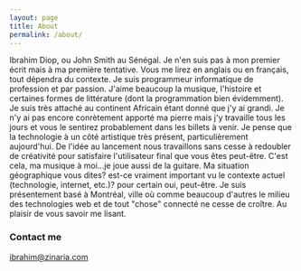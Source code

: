 ```yaml
---
layout: page
title: About
permalink: /about/
---
```


Ibrahim Diop, ou John Smith au Sénégal. Je n'en suis pas à mon premier écrit mais à ma première tentative. 
Vous me lirez en anglais ou en français, tout dépendra du contexte. Je suis programmeur informatique de profession et par passion. J'aime beaucoup la musique, l'histoire et certaines formes de littérature (dont la programmation bien évidemment). Je suis très attaché au continent Africain étant donné que j'y ai grandi. Je n'y ai pas encore conrètement apporté ma pierre mais j'y travaille tous les jours et vous le sentirez probablement dans les billets à venir. 
Je pense que la technologie à un côté artistique très présent, particulièrement aujourd'hui. De l'idée au lancement nous travaillons sans cesse à redoubler de créativité pour satisfaire l'utilisateur final que vous êtes peut-être. C'est cela, ma musique à moi...je joue aussi de la guitare. 
Ma situation géographique vous dites? est-ce vraiment important vu le contexte actuel (technologie, internet, etc.)? pour certain oui, peut-être. Je suis présentement basé à Montréal, ville où comme beaucoup d'autres le milieu des technologies web et de tout "chose" connecté ne cesse de croître.
Au plaisir de vous savoir me lisant.

### Contact me

[ibrahim@zinaria.com](mailto:ibrahim@zinaria.com)